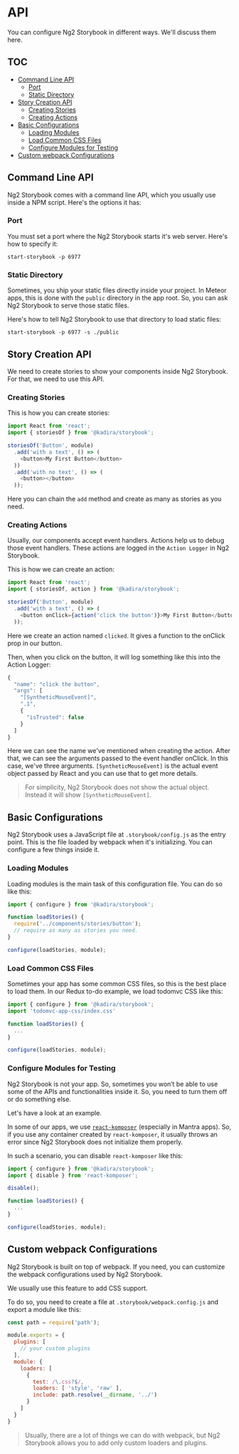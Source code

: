 # API

You can configure Ng2 Storybook in different ways. We'll discuss them here.

## TOC

* [Command Line API](#command-line-api)
  * [Port](#port)
  * [Static Directory](#static-directory)
* [Story Creation API](#story-creation-api)
  * [Creating Stories](#creating-stories)
  * [Creating Actions](#creating-actions)
* [Basic Configurations](#basic-configurations)
  * [Loading Modules](#loading-modules)
  * [Load Common CSS Files](#load-common-css-files)
  * [Configure Modules for Testing](#configure-modules-for-testing)
* [Custom webpack Configurations](#custom-webpack-configurations)

## Command Line API

Ng2 Storybook comes with a command line API, which you usually use inside a NPM script. Here's the options it has:

### Port

You must set a port where the Ng2 Storybook starts it's web server. Here's how to specify it:

```
start-storybook -p 6977
```

### Static Directory

Sometimes, you ship your static files directly inside your project. In Meteor apps, this is done with the `public` directory in the app root. So, you can ask Ng2 Storybook to serve those static files.

Here's how to tell Ng2 Storybook to use that directory to load static files:

```
start-storybook -p 6977 -s ./public
```

## Story Creation API

We need to create stories to show your components inside Ng2 Storybook. For that, we need to use this API.

### Creating Stories

This is how you can create stories:

```js
import React from 'react';
import { storiesOf } from '@kadira/storybook';

storiesOf('Button', module)
  .add('with a text', () => (
    <button>My First Button</button>
  ))
  .add('with no text', () => (
    <button></button>
  ));
```

Here you can chain the `add` method and create as many as stories as you need.

### Creating Actions

Usually, our components accept event handlers. Actions help us to debug those event handlers. These actions are logged in the `Action Logger` in Ng2 Storybook.

This is how we can create an action:

```js
import React from 'react';
import { storiesOf, action } from '@kadira/storybook';

storiesOf('Button', module)
  .add('with a text', () => (
    <button onClick={action('click the button')}>My First Button</button>
  ));
```

Here we create an action named `clicked`. It gives a function to the onClick prop in our button.

Then, when you click on the button, it will log something like this into the Action Logger:

```js
{
  "name": "click the button",
  "args": [
    "[SyntheticMouseEvent]",
    ".1",
    {
      "isTrusted": false
    }
  ]
}
```

Here we can see the name we've mentioned when creating the action. After that, we can see the arguments passed to the event handler onClick. In this case, we've three arguments. `[SyntheticMouseEvent]` is the actual event object passed by React and you can use that to get more details.

> For simplicity, Ng2 Storybook does not show the actual object. Instead it will show `[SyntheticMouseEvent]`.

## Basic Configurations

Ng2 Storybook uses a JavaScript file at `.storybook/config.js` as the entry point. This is the file loaded by webpack when it's initializing. You can configure a few things inside it.

### Loading Modules

Loading modules is the main task of this configuration file. You can do so like this:

```js
import { configure } from '@kadira/storybook';

function loadStories() {
  require('../components/stories/button');
  // require as many as stories you need.
}

configure(loadStories, module);
```

### Load Common CSS Files

Sometimes your app has some common CSS files, so this is the best place to load them. In our Redux to-do example, we load todomvc CSS like this:

```js
import { configure } from '@kadira/storybook';
import 'todomvc-app-css/index.css'

function loadStories() {
  ...
}

configure(loadStories, module);
```

### Configure Modules for Testing

Ng2 Storybook is not your app. So, sometimes you won’t be able to use some of the APIs and functionalities inside it. So, you need to turn them off or do something else.

Let's have a look at an example.

In some of our apps, we use [`react-komposer`](https://github.com/kadirahq/react-komposer) (especially in Mantra apps). So, if you use any container created by `react-komposer`, it usually throws an error since Ng2 Storybook does not initialize them properly.

In such a scenario, you can disable `react-komposer` like this:

```js
import { configure } from '@kadira/storybook';
import { disable } from 'react-komposer';

disable();

function loadStories() {
  ...
}

configure(loadStories, module);
```

## Custom webpack Configurations

Ng2 Storybook is built on top of webpack. If you need, you can customize the webpack configurations used by Ng2 Storybook.

We usually use this feature to add CSS support.

To do so, you need to create a file at `.storybook/webpack.config.js` and export a module like this:

```js
const path = require('path');

module.exports = {
  plugins: [
    // your custom plugins
  ],
  module: {
    loaders: [
      {
        test: /\.css?$/,
        loaders: [ 'style', 'raw' ],
        include: path.resolve(__dirname, '../')
      }
    ]
  }
}
```

> Usually, there are a lot of things we can do with webpack, but Ng2 Storybook allows you to add only custom loaders and plugins.
